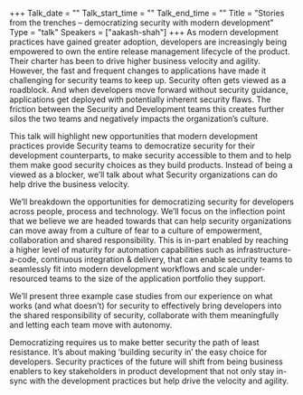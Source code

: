 +++
Talk_date = ""
Talk_start_time = ""
Talk_end_time = ""
Title = "Stories from the trenches – democratizing security with modern development"
Type = "talk"
Speakers = ["aakash-shah"]
+++
As modern development practices have gained greater adoption, developers are increasingly being empowered to own the entire release management lifecycle of the product. Their charter has been to drive higher business velocity and agility. However, the fast and frequent changes to applications have made it challenging for security teams to keep up. Security often gets viewed as a roadblock. And when developers move forward without security guidance, applications get deployed with potentially inherent security flaws.  The friction between the Security and Development teams this creates further silos the two teams and negatively impacts the organization’s culture.

This talk will highlight new opportunities that modern development practices provide Security teams to democratize security for their development counterparts, to make security accessible to them and to help them make good security choices as they build products.  Instead of being a viewed as a blocker, we’ll talk about what Security organizations can do help drive the business velocity. 

We’ll breakdown the opportunities for democratizing security for developers across people, process and technology.  We’ll focus on the inflection point that we believe we are headed towards that can help security organizations can move away from a culture of fear to a culture of empowerment, collaboration and shared responsibility. This is in-part enabled by reaching a higher level of maturity for automation capabilities such as infrastructure-a-code, continuous integration & delivery, that can enable security teams to seamlessly fit into modern development workflows and scale under-resourced teams to the size of the application portfolio they support.  

We’ll present three example case studies from our experience on what works (and what doesn’t) for security to effectively bring developers into the shared responsibility of security, collaborate with them meaningfully and letting each team move with autonomy.

Democratizing requires us to make better security the path of least resistance. It’s about making ‘building security in’ the easy choice for developers.  Security practices of the future will shift from being business enablers to key stakeholders in product development that not only stay in-sync with the development practices but help drive the velocity and agility.
